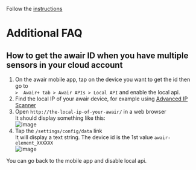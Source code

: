 Follow the [instructions](https://elementdata.xyz/configuration)

# Additional FAQ

## How to get the awair ID when you have multiple sensors in your cloud account

1) On the awair mobile app, tap on the device you want to get the id then go to  
   `>  Awair+ tab > Awair APIs > Local API` and enable the local api.
2) Find the local IP of your awair device, for example using [Advanced IP Scanner](https://www.advanced-ip-scanner.com/)
3) Open `http://the-local-ip-of-your-awair/` in a web browser  
   It should display something like this:  
   ![image](https://github.com/softlion/depin/assets/190756/57ce97eb-bbf1-4eb3-bc44-560dae10053b)
4) Tap the `/settings/config/data` link  
   It will display a text string. The device id is the 1st value `awair-element_XXXXXX`  
   ![image](https://github.com/softlion/depin/assets/190756/9afb0e05-ec0b-47ab-a5a3-b607959b8093)

You can go back to the mobile app and disable local api.
